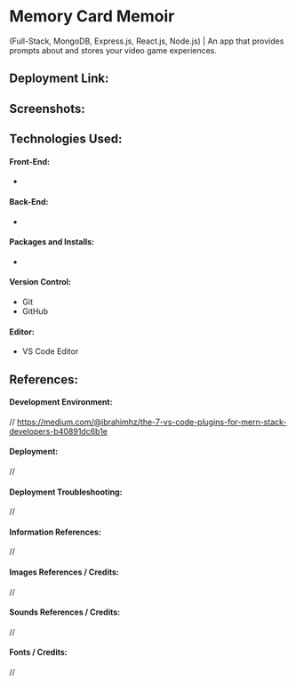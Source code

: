 # Memory Card Memoir
(Full-Stack, MongoDB, Express.js, React.js, Node.js) | An app that provides prompts about and stores your video game experiences.
## Deployment Link:
<!-- URL_GOES_HERE -->

## Screenshots:
<!-- ![Screenshot](LOCATION_OF_FILE) -->

## Technologies Used:
#### Front-End:
- 
#### Back-End:
- 
#### Packages and Installs:
- 
#### Version Control:
- Git
- GitHub
#### Editor:
- VS Code Editor

## References:
#### Development Environment:
// https://medium.com/@ibrahimhz/the-7-vs-code-plugins-for-mern-stack-developers-b40891dc6b1e

#### Deployment:
// 

#### Deployment Troubleshooting:
// 

#### Information References:
// 

#### Images References / Credits:
//

#### Sounds References / Credits:
//

#### Fonts / Credits:
// 